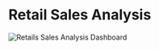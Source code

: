 # Retail Sales Analysis

![Retails Sales Analysis Dashboard](https://github.com/user-attachments/assets/8e9e4932-0bef-4575-88f4-bd994f3a5c1a)
